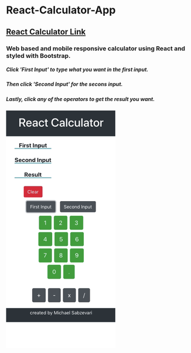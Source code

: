 # React-Calculator-App
## [React Calculator Link](http://react-calculator-by-ms.surge.sh/)

### Web based and mobile responsive calculator using React and styled with Bootstrap.

##### Click 'First Input' to type what you want in the first input.
##### Then click 'Second Input' for the secons input.
##### Lastly, click any of the operators to get the result you want.

![](calculator.gif)
